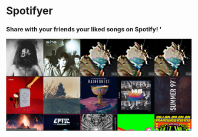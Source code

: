 # Spotifyer
### Share with your friends your liked songs on Spotify! '

![](./readme_assets/homepage.png)